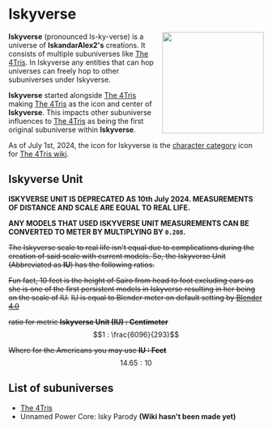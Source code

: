 # Iskyverse

<img align="right" width="200" src="https://img.saihex.com/webp?src=wiki_exclusive/The4Tris/category_icons/characters.png">

**Iskyverse** (pronounced Is-ky-verse) is a universe of **IskandarAlex2's** creations. It consists of multiple subuniverses like [The 4Tris](https://wiki.saihex.com/wiki/The4Tris).
In Iskyverse any entities that can hop universes can freely hop to other subuniverses under Iskyverse.

**Iskyverse** started alongside [The 4Tris](https://wiki.saihex.com/wiki/The4Tris) making [The 4Tris](https://wiki.saihex.com/wiki/The4Tris) as the icon and center of **Iskyverse**. This impacts other subuniverse influences to 
[The 4Tris](https://wiki.saihex.com/wiki/The4Tris) as being the first original subuniverse within **Iskyverse**.

As of July 1st, 2024, the icon for Iskyverse is the [character category](https://wiki.saihex.com/wiki/The4Tris/category/Characters) icon for [The 4Tris wiki](https://wiki.saihex.com/wiki/The4Tris).

## Iskyverse Unit
**ISKYVERSE UNIT IS DEPRECATED AS 10th July 2024. MEASUREMENTS OF DISTANCE AND SCALE ARE EQUAL TO REAL LIFE.**

**ANY MODELS THAT USED ISKYVERSE UNIT MEASUREMENTS CAN BE CONVERTED TO METER BY MULTIPLYING BY `0.208`.**

~~The Iskyverse scale to real life isn't equal due to complications during the creation of said scale with current models. So, the Iskyverse Unit (Abbreviated as **IU**) has the following ratios.~~

~~Fun fact, 10 feet is the height of Sairo from head to foot excluding ears as she is one of the first persistent models in Iskyverse resulting in her being on the scale of IU.~~
~~IU is equal to Blender meter on default setting by [Blender 4.0](https://www.blender.org/download/releases/4-0/)~~

~~ratio for metric **Iskyverse Unit (IU) : Centimeter**~~
$$1 : \frac{6096}{293}$$

~~Where for the Americans you may use **IU : Feet**~~
$$14.65 : 10$$

## List of subuniverses
- [The 4Tris](https://wiki.saihex.com/wiki/The4Tris)
- Unnamed Power Core: Isky Parody **(Wiki hasn't been made yet)**
